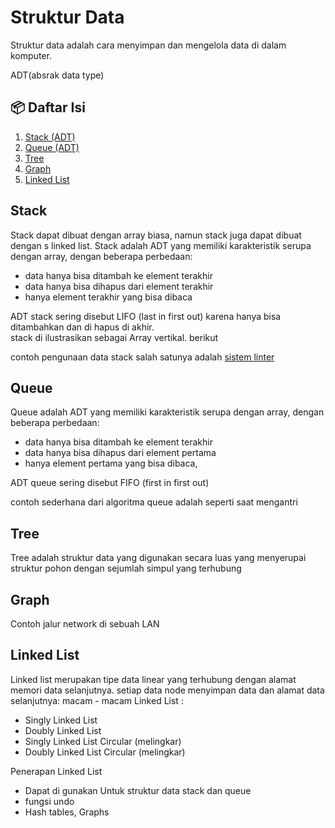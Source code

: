 # Struktur Data

Struktur data adalah cara menyimpan dan mengelola data di dalam komputer.

ADT(absrak data type)

## 📦 Daftar Isi

1. [Stack (ADT)](#stack)
2. [Queue (ADT)](#queue)
3. [Tree](#tree)
4. [Graph](#graph)
5. [Linked List](#linked-list)

## Stack

Stack dapat dibuat dengan array biasa, namun stack juga dapat dibuat dengan s linked list.
Stack adalah ADT yang memiliki karakteristik serupa dengan array, dengan beberapa perbedaan:

- data hanya bisa ditambah ke element terakhir
- data hanya bisa dihapus dari element terakhir
- hanya element terakhir yang bisa dibaca

ADT stack sering disebut LIFO (last in first out) karena hanya bisa ditambahkan dan di hapus di akhir.<br/>
stack di ilustrasikan sebagai Array vertikal. berikut

contoh pengunaan data stack salah satunya adalah [sistem linter](https://en.wikipedia.org/wiki/Lint_(software))

## Queue

Queue adalah ADT yang memiliki karakteristik serupa dengan array, dengan beberapa perbedaan:

- data hanya bisa ditambah ke element terakhir
- data hanya bisa dihapus dari element pertama
- hanya element pertama yang bisa dibaca,

ADT queue sering disebut FIFO (first in first out)

contoh sederhana dari algoritma queue adalah seperti saat mengantri

## Tree

Tree adalah struktur data yang digunakan secara luas yang menyerupai struktur pohon dengan sejumlah simpul yang terhubung

## Graph

Contoh jalur network di sebuah LAN

## Linked List

Linked list merupakan tipe data linear yang terhubung dengan alamat memori data selanjutnya. setiap data node menyimpan data dan alamat data selanjutnya: macam - macam Linked List :

- Singly Linked List
- Doubly Linked List
- Singly Linked List Circular (melingkar)
- Doubly Linked List Circular (melingkar)

Penerapan Linked List

- Dapat di gunakan Untuk struktur data stack dan queue
- fungsi undo
- Hash tables, Graphs
